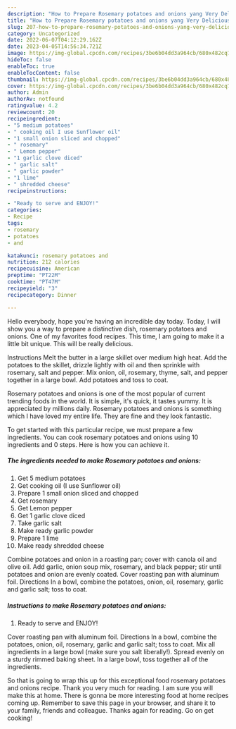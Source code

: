 ```yaml
---
description: "How to Prepare Rosemary potatoes and onions yang Very Delicious}"
title: "How to Prepare Rosemary potatoes and onions yang Very Delicious}"
slug: 207-how-to-prepare-rosemary-potatoes-and-onions-yang-very-delicious
category: Uncategorized
date: 2022-06-07T04:12:29.162Z
date: 2023-04-05T14:56:34.721Z
image: https://img-global.cpcdn.com/recipes/3be6b04dd3a964cb/680x482cq70/rosemary-potatoes-and-onions-recipe-main-photo.jpg
hideToc: false
enableToc: true
enableTocContent: false
thumbnail: https://img-global.cpcdn.com/recipes/3be6b04dd3a964cb/680x482cq70/rosemary-potatoes-and-onions-recipe-main-photo.jpg
cover: https://img-global.cpcdn.com/recipes/3be6b04dd3a964cb/680x482cq70/rosemary-potatoes-and-onions-recipe-main-photo.jpg
author: Admin
authorAv: notfound
ratingvalue: 4.2
reviewcount: 20
recipeingredient:
- "5 medium potatoes"
- " cooking oil I use Sunflower oil"
- "1 small onion sliced and chopped"
- " rosemary"
- " Lemon pepper"
- "1 garlic clove diced"
- " garlic salt"
- " garlic powder"
- "1 lime"
- " shredded cheese"
recipeinstructions:

- "Ready to serve and ENJOY!"
categories:
- Recipe
tags:
- rosemary
- potatoes
- and

katakunci: rosemary potatoes and 
nutrition: 212 calories
recipecuisine: American
preptime: "PT22M"
cooktime: "PT47M"
recipeyield: "3"
recipecategory: Dinner

---
```



Hello everybody, hope you're having an incredible day today. Today, I will show you a way to prepare a distinctive dish, rosemary potatoes and onions. One of my favorites food recipes. This time, I am going to make it a little bit unique. This will be really delicious.

Instructions Melt the butter in a large skillet over medium high heat. Add the potatoes to the skillet, drizzle lightly with oil and then sprinkle with rosemary, salt and pepper. Mix onion, oil, rosemary, thyme, salt, and pepper together in a large bowl. Add potatoes and toss to coat.

Rosemary potatoes and onions is one of the most popular of current trending foods in the world. It is simple, it's quick, it tastes yummy. It is appreciated by millions daily. Rosemary potatoes and onions is something which I have loved my entire life. They are fine and they look fantastic.


To get started with this particular recipe, we must prepare a few ingredients. You can cook rosemary potatoes and onions using 10 ingredients and 0 steps. Here is how you can achieve it.

<!--inarticleads1-->

##### The ingredients needed to make Rosemary potatoes and onions:

1. Get 5 medium potatoes
1. Get  cooking oil (I use Sunflower oil)
1. Prepare 1 small onion sliced and chopped
1. Get  rosemary
1. Get  Lemon pepper
1. Get 1 garlic clove diced
1. Take  garlic salt
1. Make ready  garlic powder
1. Prepare 1 lime
1. Make ready  shredded cheese


Combine potatoes and onion in a roasting pan; cover with canola oil and olive oil. Add garlic, onion soup mix, rosemary, and black pepper; stir until potatoes and onion are evenly coated. Cover roasting pan with aluminum foil. Directions In a bowl, combine the potatoes, onion, oil, rosemary, garlic and garlic salt; toss to coat. 

<!--inarticleads2-->

##### Instructions to make Rosemary potatoes and onions:


1. Ready to serve and ENJOY!

Cover roasting pan with aluminum foil. Directions In a bowl, combine the potatoes, onion, oil, rosemary, garlic and garlic salt; toss to coat. Mix all ingredients in a large bowl (make sure you salt liberally!). Spread evenly on a sturdy rimmed baking sheet. In a large bowl, toss together all of the ingredients. 

So that is going to wrap this up for this exceptional food rosemary potatoes and onions recipe. Thank you very much for reading. I am sure you will make this at home. There is gonna be more interesting food at home recipes coming up. Remember to save this page in your browser, and share it to your family, friends and colleague. Thanks again for reading. Go on get cooking!

